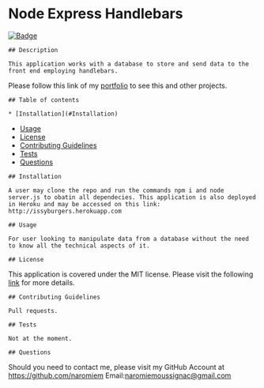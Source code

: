 # Node Express Handlebars
   [![Badge](https://img.shields.io/badge/License-MIT-blue.svg)](https://opensource.org/licenses/MIT)

    ## Description

    This application works with a database to store and send data to the front end employing handlebars.
   Please follow this link of my [portfolio](https://naromiem.github.io/Portfoliohw/) to see this and other projects.

 
    ## Table of contents

    * [Installation](#Installation)
   * [Usage](#Usage)
   * [License](#License)
   * [Contributing Guidelines](#Contributing-Guidelines)
   * [Tests](#Tests)
   * [Questions](#Questions)

    ## Installation

    A user may clone the repo and run the commands npm i and node server.js to obatin all dependecies. This application is also deployed in Heroku and may be accessed on this link: http://issyburgers.herokuapp.com

    ## Usage

    For user looking to manipulate data from a database without the need to know all the technical aspects of it.

    ## License
   This application is covered under the MIT license.
   Please visit the following [link](https://opensource.org/licenses/MIT) for more details.

    ## Contributing Guidelines

    Pull requests.

    ## Tests

    Not at the moment.

    ## Questions
   Should you need to contact me, please visit my GitHub Account at https://github.com/naromiem
   Email:naromiemoussignac@gmail.com
